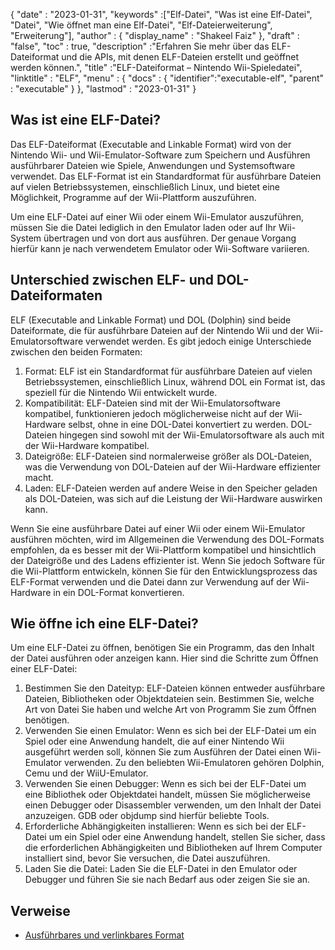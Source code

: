 {
  "date" : "2023-01-31",
  "keywords" :["Elf-Datei", "Was ist eine Elf-Datei", "Datei", "Wie öffnet man eine Elf-Datei", "Elf-Dateierweiterung", "Erweiterung"],
  "author" : {
    "display_name" : "Shakeel Faiz"
},
  "draft" : "false",
  "toc" : true,
  "description" :"Erfahren Sie mehr über das ELF-Dateiformat und die APIs, mit denen ELF-Dateien erstellt und geöffnet werden können.",
  "title" :"ELF-Dateiformat – Nintendo Wii-Spieledatei",
  "linktitle" : "ELF",
  "menu" : {
    "docs" : {
      "identifier":"executable-elf",
      "parent" : "executable"
}
},
  "lastmod" : "2023-01-31"
}

## Was ist eine ELF-Datei?

Das ELF-Dateiformat (Executable and Linkable Format) wird von der Nintendo Wii- und Wii-Emulator-Software zum Speichern und Ausführen ausführbarer Dateien wie Spiele, Anwendungen und Systemsoftware verwendet. Das ELF-Format ist ein Standardformat für ausführbare Dateien auf vielen Betriebssystemen, einschließlich Linux, und bietet eine Möglichkeit, Programme auf der Wii-Plattform auszuführen.

Um eine ELF-Datei auf einer Wii oder einem Wii-Emulator auszuführen, müssen Sie die Datei lediglich in den Emulator laden oder auf Ihr Wii-System übertragen und von dort aus ausführen. Der genaue Vorgang hierfür kann je nach verwendetem Emulator oder Wii-Software variieren.

## Unterschied zwischen ELF- und DOL-Dateiformaten

ELF (Executable and Linkable Format) und DOL (Dolphin) sind beide Dateiformate, die für ausführbare Dateien auf der Nintendo Wii und der Wii-Emulatorsoftware verwendet werden. Es gibt jedoch einige Unterschiede zwischen den beiden Formaten:

1. Format: ELF ist ein Standardformat für ausführbare Dateien auf vielen Betriebssystemen, einschließlich Linux, während DOL ein Format ist, das speziell für die Nintendo Wii entwickelt wurde.
2. Kompatibilität: ELF-Dateien sind mit der Wii-Emulatorsoftware kompatibel, funktionieren jedoch möglicherweise nicht auf der Wii-Hardware selbst, ohne in eine DOL-Datei konvertiert zu werden. DOL-Dateien hingegen sind sowohl mit der Wii-Emulatorsoftware als auch mit der Wii-Hardware kompatibel.
3. Dateigröße: ELF-Dateien sind normalerweise größer als DOL-Dateien, was die Verwendung von DOL-Dateien auf der Wii-Hardware effizienter macht.
4. Laden: ELF-Dateien werden auf andere Weise in den Speicher geladen als DOL-Dateien, was sich auf die Leistung der Wii-Hardware auswirken kann.

Wenn Sie eine ausführbare Datei auf einer Wii oder einem Wii-Emulator ausführen möchten, wird im Allgemeinen die Verwendung des DOL-Formats empfohlen, da es besser mit der Wii-Plattform kompatibel und hinsichtlich der Dateigröße und des Ladens effizienter ist. Wenn Sie jedoch Software für die Wii-Plattform entwickeln, können Sie für den Entwicklungsprozess das ELF-Format verwenden und die Datei dann zur Verwendung auf der Wii-Hardware in ein DOL-Format konvertieren.

## Wie öffne ich eine ELF-Datei?

Um eine ELF-Datei zu öffnen, benötigen Sie ein Programm, das den Inhalt der Datei ausführen oder anzeigen kann. Hier sind die Schritte zum Öffnen einer ELF-Datei:

1. Bestimmen Sie den Dateityp: ELF-Dateien können entweder ausführbare Dateien, Bibliotheken oder Objektdateien sein. Bestimmen Sie, welche Art von Datei Sie haben und welche Art von Programm Sie zum Öffnen benötigen.
2. Verwenden Sie einen Emulator: Wenn es sich bei der ELF-Datei um ein Spiel oder eine Anwendung handelt, die auf einer Nintendo Wii ausgeführt werden soll, können Sie zum Ausführen der Datei einen Wii-Emulator verwenden. Zu den beliebten Wii-Emulatoren gehören Dolphin, Cemu und der WiiU-Emulator.
3. Verwenden Sie einen Debugger: Wenn es sich bei der ELF-Datei um eine Bibliothek oder Objektdatei handelt, müssen Sie möglicherweise einen Debugger oder Disassembler verwenden, um den Inhalt der Datei anzuzeigen. GDB oder objdump sind hierfür beliebte Tools.
4. Erforderliche Abhängigkeiten installieren: Wenn es sich bei der ELF-Datei um ein Spiel oder eine Anwendung handelt, stellen Sie sicher, dass die erforderlichen Abhängigkeiten und Bibliotheken auf Ihrem Computer installiert sind, bevor Sie versuchen, die Datei auszuführen.
5. Laden Sie die Datei: Laden Sie die ELF-Datei in den Emulator oder Debugger und führen Sie sie nach Bedarf aus oder zeigen Sie sie an.

## Verweise
* [Ausführbares und verlinkbares Format](https://en.wikipedia.org/wiki/Executable_and_Linkable_Format)

